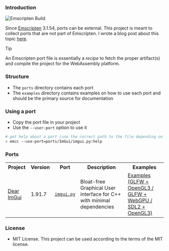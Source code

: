 ### Introduction

![Emscripten Build](https://github.com/pongasoft/emscripten-ports/actions/workflows/main.yml/badge.svg)

Since [Emscripten](https://emscripten.org/) 3.1.54, ports can be external.
This project is meant to collect ports that are not part of Emscripten.
I wrote a blog post about this topic [here](https://www.pongasoft.com/blog/yan/webassembly/2024/02/19/the-power-of-emscripten-ports).

> [!TIP]
> An Emscripten port file is essentially a _recipe_ to fetch the proper artifact(s) and 
> compile the project for the WebAssembly platform.

### Structure

* The `ports` directory contains each port
* The `examples` directory contains examples on how to use each port and should be the primary source for documentation

### Using a port

* Copy the port file in your project
* Use the `--user-port` option to use it

```sh
# get help about a port (use the correct path to the file depending on your project)
> emcc --use-port=ports/ImGui/imgui.py:help
```

### Ports

<table>
  <tr>
    <th>Project</th>
    <th>Version</th>
    <th>Port</th>
    <th>Description</th>
    <th>Examples</th>
  </tr>
  <tr>
    <td><a href="https://github.com/ocornut/imgui">Dear ImGui</a></td>
    <td>1.91.7</td>
    <td><a href="ports/ImGui"><code>imgui.py</code></a></td>
    <td>Bloat-free Graphical User interface for C++ with minimal dependencies</td>
    <td><a href="examples/ImGui">Examples (GLFW + OpenGL3 / GLFW + WebGPU / SDL2 + OpenGL3)</a></td>
  </tr>
</table>


### License

- MIT License. This project can be used according to the terms of the MIT license.
